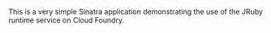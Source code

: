 This is a very simple Sinatra application demonstrating the use of the
JRuby runtime service on Cloud Foundry.
